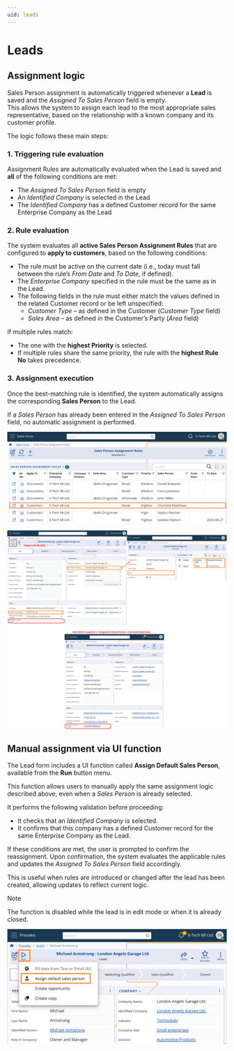 ```yaml
---
uid: leads
---
```


# Leads  

## Assignment logic 
Sales Person assignment is automatically triggered whenever a **Lead** is saved and the *Assigned To Sales Person* field is empty.  
This allows the system to assign each lead to the most appropriate sales representative, based on the relationship with a known company and its customer profile.  

The logic follows these main steps:  


### 1. Triggering rule evaluation  
Assignment Rules are automatically evaluated when the Lead is saved and **all** of the following conditions are met:  

- The *Assigned To Sales Person* field is empty  
- An *Identified Company* is selected in the Lead  
- The *Identified Company* has a defined Customer record for the same Enterprise Company as the Lead  


### 2. Rule evaluation  
The system evaluates all **active Sales Person Assignment Rules** that are configured to **apply to customers**, based on the following conditions:  

- The rule must be active on the current date (i.e., today must fall between the rule’s *From Date* and *To Date*, if defined).  
- The *Enterprise Company* specified in the rule must be the same as in the Lead.  
- The following fields in the rule must either match the values defined in the related Customer record or be left unspecified:  
  - *Customer Type* – as defined in the Customer (*Customer Type* field)   
  - *Sales Area* – as defined in the Customer’s Party (*Area* field)    

If multiple rules match:  
- The one with the **highest Priority** is selected.  
- If multiple rules share the same priority, the rule with the **highest Rule No** takes precedence.  


### 3. Assignment execution  
Once the best-matching rule is identified, the system automatically assigns the corresponding **Sales Person** to the Lead.  

If a *Sales Person* has already been entered in the *Assigned To Sales Person* field, no automatic assignment is performed.  

![Rules](pictures/rules-customer.png)

![Rule Logic Lead](pictures/rule-logic-lead.png)

## Manual assignment via UI function  

The Lead form includes a UI function called **Assign Default Sales Person**, available from the **Run** button menu.    

This function allows users to manually apply the same assignment logic described above, even when a *Sales Person* is already selected.  

It performs the following validation before proceeding:  

- It checks that an *Identified Company* is selected.  
- It confirms that this company has a defined Customer record for the same Enterprise Company as the Lead.  

If these conditions are met, the user is prompted to confirm the reassignment. Upon confirmation, the system evaluates the applicable rules and updates the *Assigned To Sales Person* field accordingly.  

This is useful when rules are introduced or changed after the lead has been created, allowing updates to reflect current logic.  

> [!NOTE]  
> The function is disabled while the lead is in edit mode or when it is already closed.
>

![UI Function Lead](pictures/ui-function-lead.png)
